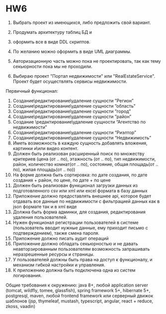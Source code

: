 # HW6

1. Выбрать проект из имеющихся, либо предложить свой вариант. 
2. Продумать архитектуру таблиц БД и 
3. оформить все в виде DDL скриптов. 
4. По желанию можно оформить в виде UML диаграммы. 
5. Авторизационную часть можно пока не проектировать, так как тему секьюрности пока мы не проходили.


1. Выбираю проект "Портал недвижимости" или "RealEstateService". 
Проект будет осуществлять сервисы недвижимости.

Первичный функционал: 
1.	Создание\редактирование\удаление сущности ”Регион”
2.	Создание\редактирование\удаление сущности ”область”
3.	Создание\редактирование\удаление сущности ”город”
4.	Создание\редактирование\удаление сущности ”район”
5.	Создание \редактирование\удаление сущности “Агентство по недвижимости”
6.	Создание\редактирование\удаление сущности “Риэлтор”
7.	Создание\редактирование\удаление сущности “Недвижимость”
8.	Иметь возможность в каждую сущность добавлять вложения, картинки и\или  видео контент.
9.	Должен быть реализован расширенный поиск по множеству критериев (цена (от .. по), этажность (от .. по), тип недвижимости, район, количество комнат(от .. по), состояние, общая площадь(от .. по), жилая площадь(от .. по))
10.	На форме должна быть сортировка: по дате создания, по дате создания + район, по цене, по дате + по цене
11.	Должен быть реализован функционал загрузки данных из подготовленного csv или xml или excel формата в базу данных
12.	Приложение должно предоставлять внешнее api, которое будет отдавать все данные по недвижимости с фильтрацией данных как в json формате так и в xml виде 
13.	Должна быть форма админки, для создания, редактирования удаления пользователей.
14.	Нужен функционал регистрации пользователей в системе (пользователь вводит нужные данные, ему приходит письмо с подтверждением), также смена пароля.
15.	Приложение должно писать аудит операций
16.	Приложение должно обладать секьюрностью и не давать неавторзированным пользователям возможность запрашивать неразрешенные ресурсы и страницы.
17.	У пользователей должны быть права на доступ к функционалу, и механизм гибкой настройки и управления.
18.	К приложению должна быть подключена одна из систем логирования.

Общие требования к окружению: java 8+, любой application server (tomcat, wildfly, tomee, glassfish), spring framework 5+, hibernate 5+, postgresql, maven, любой frontend framework или серверный движок шаблонов (jsp, thymeleaf, mustash, typescript, angular, react + reduce, zkoss, vaadin)


